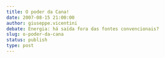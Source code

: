```yaml
---
title: O poder da Cana!
date: 2007-08-15 21:00:00
author: giuseppe.vicentini
debate: Energia: há saída fora das fontes convencionais?
slug: o-poder-da-cana
status: publish 
type: post
---
```



